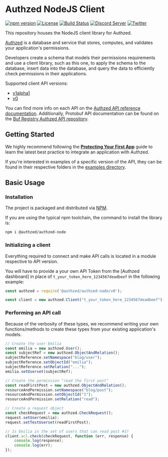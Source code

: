 # Authzed NodeJS Client

[![npm version](https://img.shields.io/npm/v/@authzed/authzed-node.svg?style=flat)](https://www.npmjs.com/package/@authzed/authzed-node)
[![License](https://img.shields.io/badge/license-Apache--2.0-blue.svg)](https://www.apache.org/licenses/LICENSE-2.0.html)
[![Build Status](https://github.com/authzed/authzed-node/workflows/authzed-node-ci/badge.svg)](https://github.com/authzed/authzed-node/actions)
[![Discord Server](https://img.shields.io/discord/844600078504951838?color=7289da&logo=discord "Discord Server")](https://discord.gg/jTysUaxXzM)
[![Twitter](https://img.shields.io/twitter/follow/authzed?color=%23179CF0&logo=twitter&style=flat-square)](https://twitter.com/authzed)

This repository houses the NodeJS client library for Authzed.

[Authzed] is a database and service that stores, computes, and validates your application's permissions.

Developers create a schema that models their permissions requirements and use a client library, such as this one, to apply the schema to the database, insert data into the database, and query the data to efficiently check permissions in their applications.

Supported client API versions:
- [v1alpha1](https://docs.authzed.com/reference/api#authzedapiv1alpha1)
- [v0](https://docs.authzed.com/reference/api#authzedapiv0)

You can find more info on each API on the [Authzed API reference documentation].
Additionally, Protobuf API documentation can be found on the [Buf Registry Authzed API repository].

[Authzed]: https://authzed.com
[Authzed API Reference documentation]: https://docs.authzed.com/reference/api
[Buf Registry Authzed API repository]: https://buf.build/authzed/api/docs/main

## Getting Started

We highly recommend following the **[Protecting Your First App]** guide to learn the latest best practice to integrate an application with Authzed.

If you're interested in examples of a specific version of the API, they can be found in their respective folders in the [examples directory].

[Protecting Your First App]: https://docs.authzed.com/guides/first-app
[examples directory]: /examples

## Basic Usage

### Installation

The project is packaged and distributed via [NPM].

If you are using the typical npm toolchain, the command to install the library is:

```sh
npm i @authzed/authzed-node
```

[NPM]: https://www.npmjs.com/package/@authzed/authzed-node

### Initializing a client

Everything required to connect and make API calls is located in a module respective to API version.

You will have to provide a your own API Token from the [Authzed dashboard] in place of `t_your_token_here_1234567deadbeef` in the following example:

```js
const authzed = require('@authzed/authzed-node/v0');

const client = new authzed.Client("t_your_token_here_1234567deadbeef");
```

### Performing an API call

Because of the verbosity of these types, we recommend writing your own functions/methods to create these types from your existing application's models.

```js
// Create the user Emilia
const emilia = new authzed.User();
const subjectRef = new authzed.ObjectAndRelation();
subjectReference.setNamespace("blog/user");
subjectReference.setObjectId("emilia");
subjectReference.setRelation("...");
emilia.setUserset(subjectRef);

// Create the permission "read the first post"
const readFirstPost = new authzed.ObjectAndRelation();
resourceAndPermission.setNamespace("blog/post");
resourceAndPermission.setObjectId("1");
resourceAndPermission.setRelation("read");

// Create a request object
const checkRequest = new authzed.CheckRequest();
request.setUser(emilia);
request.setTestUserset(readFirstPost);

// Is Emilia in the set of users that can read post #1?
client.acl.check(checkRequest, function (err, response) {
    console.log(response);
    console.log(err);
});
```
